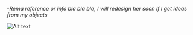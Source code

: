-_Rema reference or info bla bla bla, I will redesign her soon if I get ideas
from my objects_

 ![Alt text](Untitled1153_2025071720034.png?raw=true)

